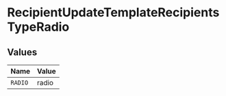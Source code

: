 # RecipientUpdateTemplateRecipientsTypeRadio


## Values

| Name    | Value   |
| ------- | ------- |
| `RADIO` | radio   |